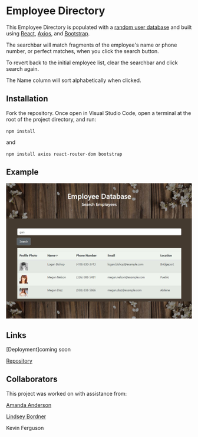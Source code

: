 # Employee Directory
This Employee Directory is populated with a [random user database](https://randomuser.me/api/?results=200&nat=us) and built using [React](https://reactjs.org/docs/getting-started.html), [Axios](https://www.npmjs.com/package/react-axios), and [Bootstrap](https://getbootstrap.com/).

The searchbar will match fragments of the employee's name or phone number, or perfect matches, when you click the search button.

To revert back to the initial employee list, clear the searchbar and click search again.

The Name column will sort alphabetically when clicked.

## Installation 
Fork the repository.
Once open in Visual Studio Code, open a terminal at the root of the project directory, and run:

 `npm install `

and

  `npm install axios react-router-dom bootstrap` 
  

## Example

![Example](Example.JPG)

## Links

[Deployment]coming soon

[Repository](https://github.com/B-Audette/react_directory)

## Collaborators
This project was worked on with assistance from:

[Amanda Anderson](https://github.com/aanderson120)

[Lindsey Bordner](//https://github.com/LindseyM20)

Kevin Ferguson

